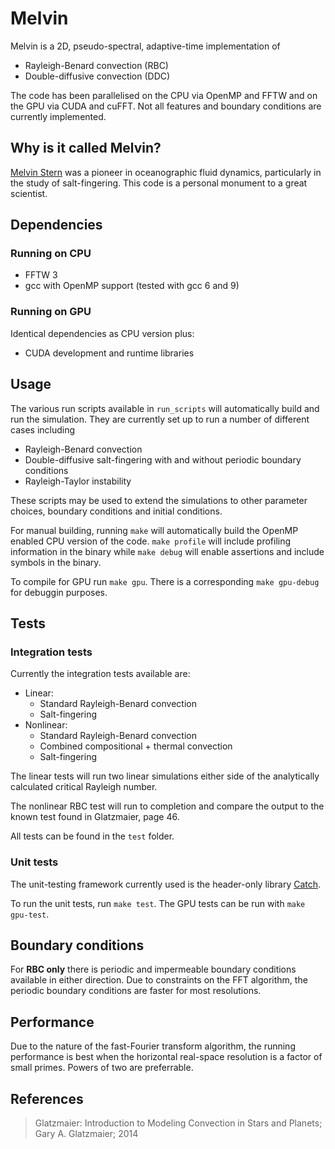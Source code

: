 # Melvin

Melvin is a 2D, pseudo-spectral, adaptive-time implementation of
* Rayleigh-Benard convection (RBC)
* Double-diffusive convection (DDC)

The code has been parallelised on the CPU via OpenMP and FFTW and on the GPU via CUDA and cuFFT. Not all features and boundary conditions are currently implemented.

## Why is it called Melvin?

[Melvin Stern](https://en.wikipedia.org/wiki/Melvin_Stern) was a pioneer in oceanographic fluid dynamics, particularly in the study of salt-fingering. This code is a personal monument to a great scientist.

## Dependencies

### Running on CPU

- FFTW 3
- gcc with OpenMP support (tested with gcc 6 and 9)

### Running on GPU

Identical dependencies as CPU version plus:

- CUDA development and runtime libraries

## Usage

The various run scripts available in `run_scripts` will automatically build and run the simulation. They are currently set up to run a number of different cases including

- Rayleigh-Benard convection
- Double-diffusive salt-fingering with and without periodic boundary conditions
- Rayleigh-Taylor instability 

These scripts may be used to extend the simulations to other parameter choices, boundary conditions and initial conditions.

For manual building, running `make` will automatically build the OpenMP enabled CPU version of the code. `make profile` will include profiling information in the binary while `make debug` will enable assertions and include symbols in the binary.

To compile for GPU run `make gpu`. There is a corresponding `make gpu-debug` for debuggin purposes.

## Tests

### Integration tests

Currently the integration tests available are:

- Linear:
  - Standard Rayleigh-Benard convection
  - Salt-fingering
- Nonlinear:
  - Standard Rayleigh-Benard convection
  - Combined compositional + thermal convection
  - Salt-fingering

The linear tests will run two linear simulations either side of the analytically calculated critical Rayleigh number.

The nonlinear RBC test will run to completion and compare the output to the known test found in Glatzmaier, page 46.

All tests can be found in the `test` folder.

### Unit tests

The unit-testing framework currently used is the header-only library [Catch](https://github.com/catchorg/Catch2). 

To run the unit tests, run `make test`. The GPU tests can be run with `make gpu-test`.

## Boundary conditions

For **RBC only** there is periodic and impermeable boundary conditions available in either direction. Due to constraints on the FFT algorithm, the periodic boundary conditions are faster for most resolutions.

## Performance

Due to the nature of the fast-Fourier transform algorithm, the running performance is best when the horizontal real-space resolution is a factor of small primes. Powers of two are preferrable.

## References

> Glatzmaier: Introduction to Modeling Convection in Stars and Planets; Gary A. Glatzmaier; 2014

